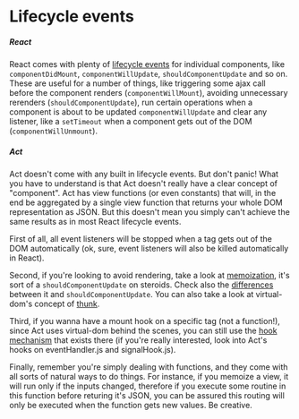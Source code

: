 # Lifecycle events

##### React

React comes with plenty of [lifecycle events](https://facebook.github.io/react/docs/component-specs.html)
for individual components, like `componentDidMount`, `componentWillUpdate`,
`shouldComponentUpdate` and so on. These are useful for a number of things,
like triggering some ajax call before the component renders
(`componentWillMount`), avoiding unnecessary rerenders
(`shouldComponentUpdate`), run certain operations when a component is about to
be updated `componentWillUpdate` and clear any listener, like a `setTimeout`
when a component gets out of the DOM (`componentWillUnmount`).

##### Act

Act doesn't come with any built in lifecycle events. But don't panic! What you
have to understand is that Act doesn't really have a clear concept of
"component". Act has view functions (or even constants) that will, in the end
be aggregated by a single view function that returns your whole DOM
representation as JSON. But this doesn't mean you simply can't achieve the same
results as in most React lifecycle events.

First of all, all event listeners will be stopped when a tag gets out of the
DOM automatically (ok, sure, event listeners will also be killed automatically
in React).

Second, if you're looking to avoid rendering, take a look at
[memoization](../concepts/memoization.md), it's sort of a
`shouldComponentUpdate` on steroids. Check also the [differences](./component-should-update-vs-memoization)
between it and `shouldComponentUpdate`. You can also take a look at
virtual-dom's concept of [thunk](https://github.com/Matt-Esch/virtual-dom/blob/master/docs/thunk.md).

Third, if you wanna have a mount hook on a specific tag (not a function!), since
Act uses virtual-dom behind the scenes, you can still use the [hook
mechanism](https://github.com/Matt-Esch/virtual-dom/blob/master/docs/hooks.md)
that exists there (if you're really interested, look into Act's hooks on
eventHandler.js and signalHook.js).

Finally, remember you're simply dealing with functions, and they come with all
sorts of natural ways to do things. For instance, if you memoize a view, it
will run only if the inputs changed, therefore if you execute some routine in
this function before returing it's JSON, you can be assured this routing will
only be executed when the function gets new values. Be creative.

